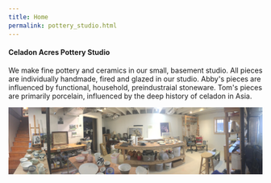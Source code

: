 ```yaml
---
title: Home
permalink: pottery_studio.html
---
```


#### Celadon Acres Pottery Studio

We make fine pottery and ceramics in our small, basement studio. All pieces are individually
handmade, fired and glazed in our studio. Abby's pieces are influenced by functional, household, preindustraial
stoneware. Tom's pieces are primarily porcelain, influenced by the deep history of celadon in Asia.

![](/image/IMG_1444.JPG)

